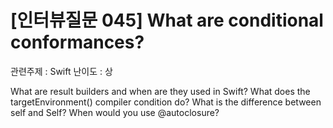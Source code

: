 # [인터뷰질문 045] What are conditional conformances?
관련주제 : Swift
난이도 : 상








What are result builders and when are they used in Swift?
What does the targetEnvironment() compiler condition do?
What is the difference between self and Self?
When would you use @autoclosure?
